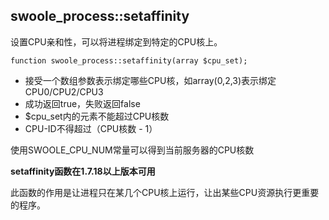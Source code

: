 ## swoole_process::setaffinity 
设置CPU亲和性，可以将进程绑定到特定的CPU核上。

~~~
function swoole_process::setaffinity(array $cpu_set);
~~~

* 接受一个数组参数表示绑定哪些CPU核，如array(0,2,3)表示绑定CPU0/CPU2/CPU3
* 成功返回true，失败返回false
* $cpu_set内的元素不能超过CPU核数
* CPU-ID不得超过（CPU核数 - 1）

使用SWOOLE_CPU_NUM常量可以得到当前服务器的CPU核数

**setaffinity函数在1.7.18以上版本可用**

此函数的作用是让进程只在某几个CPU核上运行，让出某些CPU资源执行更重要的程序。

